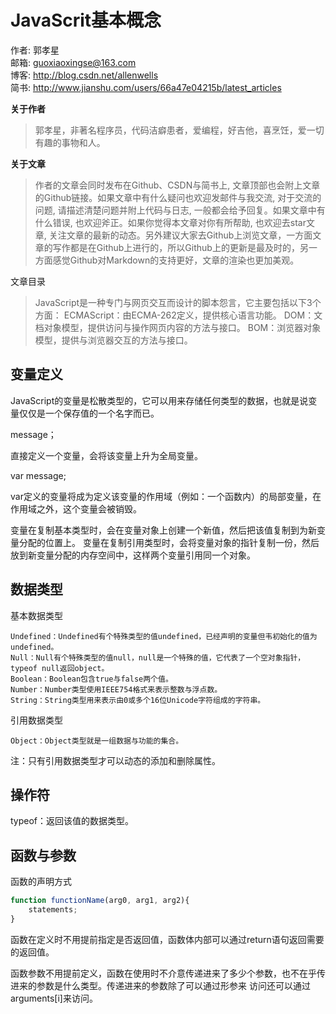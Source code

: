 # JavaScrit基本概念

作者: 郭孝星  
邮箱: guoxiaoxingse@163.com  
博客: http://blog.csdn.net/allenwells   
简书: http://www.jianshu.com/users/66a47e04215b/latest_articles  

**关于作者**

>郭孝星，非著名程序员，代码洁癖患者，爱编程，好吉他，喜烹饪，爱一切有趣的事物和人。

**关于文章**

>作者的文章会同时发布在Github、CSDN与简书上, 文章顶部也会附上文章的Github链接。如果文章中有什么疑问也欢迎发邮件与我交流, 对于交流的问题, 请描述清楚问题并附上代码与日志, 一般都会给予回复。如果文章中有什么错误, 也欢迎斧正。如果你觉得本文章对你有所帮助, 也欢迎去star文章, 关注文章的最新的动态。另外建议大家去Github上浏览文章，一方面文章的写作都是在Github上进行的，所以Github上的更新是最及时的，另一方面感觉Github对Markdown的支持更好，文章的渲染也更加美观。

文章目录

>JavaScript是一种专门与网页交互而设计的脚本怨言，它主要包括以下3个方面：
ECMAScript：由ECMA-262定义，提供核心语言功能。
DOM：文档对象模型，提供访问与操作网页内容的方法与接口。
BOM：浏览器对象模型，提供与浏览器交互的方法与接口。

## 变量定义

JavaScript的变量是松散类型的，它可以用来存储任何类型的数据，也就是说变量仅仅是一个保存值的一个名字而已。

message；

直接定义一个变量，会将该变量上升为全局变量。

var message;

var定义的变量将成为定义该变量的作用域（例如：一个函数内）的局部变量，在作用域之外，这个变量会被销毁。

变量在复制基本类型时，会在变量对象上创建一个新值，然后把该值复制到为新变量分配的位置上。
变量在复制引用类型时，会将变量对象的指针复制一份，然后放到新变量分配的内存空间中，这样两个变量引用同一个对象。

## 数据类型

基本数据类型

```
Undefined：Undefined有个特殊类型的值undefined，已经声明的变量但韦初始化的值为undefined。
Null：Null有个特殊类型的值null，null是一个特殊的值，它代表了一个空对象指针，typeof null返回object。
Boolean：Boolean包含true与false两个值。
Number：Number类型使用IEEE754格式来表示整数与浮点数。
String：String类型用来表示由0或多个16位Unicode字符组成的字符串。
```
引用数据类型

```
Object：Object类型就是一组数据与功能的集合。
```

注：只有引用数据类型才可以动态的添加和删除属性。

## 操作符

typeof：返回该值的数据类型。

## 函数与参数

函数的声明方式

```javascript
function functionName(arg0, arg1, arg2){
    statements;
}
```

函数在定义时不用提前指定是否返回值，函数体内部可以通过return语句返回需要的返回值。

函数参数不用提前定义，函数在使用时不介意传递进来了多少个参数，也不在乎传进来的参数是什么类型。传递进来的参数除了可以通过形参来
访问还可以通过arguments[i]来访问。